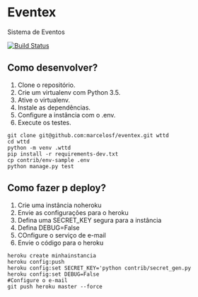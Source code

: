 # Eventex

Sistema de Eventos

[![Build Status](https://travis-ci.org/marcelosf/eventex.svg?branch=master)](https://travis-ci.org/marcelosf/eventex)



## Como desenvolver?

1. Clone o repositório.
2. Crie um virtualenv com Python 3.5.
3. Ative o virtualenv.
4. Instale as dependências.
5. Configure a instância com o .env.
6. Execute os testes.

```console
git clone git@github.com:marcelosf/eventex.git wttd
cd wttd
python -m venv .wttd
pip install -r requirements-dev.txt
cp contrib/env-sample .env
python manage.py test
```

## Como fazer p deploy?

1. Crie uma instância noheroku
2. Envie as configurações para o heroku
3. Defina uma SECRET_KEY segura para a instância
4. Defina DEBUG=False
5. COnfigure o serviço de e-mail
6. Envie o código para o heroku

```console
heroku create minhainstancia
heroku config:push
heroku config:set SECRET_KEY='python contrib/secret_gen.py
heroku config:set DEBUG=False
#Configure o e-mail
git push heroku master --force
```
